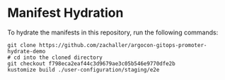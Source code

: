 # Manifest Hydration

To hydrate the manifests in this repository, run the following commands:

```shell
git clone https://github.com/zachaller/argocon-gitops-promoter-hydrate-demo
# cd into the cloned directory
git checkout f798eca2eaf44c3d9679ae3c05b546e9770dfe2b
kustomize build ./user-configuration/staging/e2e
```
